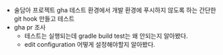 - 술담아 프로젝트 gha 테스트 환경에서 개발 환경에 푸시하지 않도록 하는 간단한 git hook 만들고 테스트
- gha pr 조사
  - 테스트는 실행되는데 gradle build test는 왜 안되는지 알아봤다.
  - edit configuration 어떻게 설정해야할지 알아봤다.
